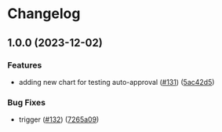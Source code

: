 # Changelog

## 1.0.0 (2023-12-02)


### Features

* adding new chart for testing auto-approval ([#131](https://github.com/sunggun-yu/meowhq-helm-charts/issues/131)) ([5ac42d5](https://github.com/sunggun-yu/meowhq-helm-charts/commit/5ac42d5b0f9962fd5ade4367f7814223ea9116ad))


### Bug Fixes

* trigger ([#132](https://github.com/sunggun-yu/meowhq-helm-charts/issues/132)) ([7265a09](https://github.com/sunggun-yu/meowhq-helm-charts/commit/7265a09eb767a7dfbd2ed4e2aab4b7259cb39f58))
